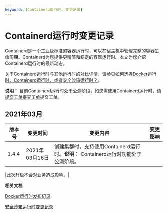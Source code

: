 ```yaml
---
keyword: [Containerd运行时, 变更记录]
---
```


# Containerd运行时变更记录

Containerd是一个工业级标准的容器运行时，可以在宿主机中管理完整的容器生命周期。Containerd为您提供更精简和稳定的容器运行时。本文为您介绍Containerd运行时的最新动态。

关于Containerd运行时与其他运行时的对比详情，请参见[如何选择Docker运行时、Containerd运行时、或者安全沙箱运行时？](/cn.zh-CN/Kubernetes集群用户指南/安全沙箱/如何选择Docker运行时、Containerd运行时、或者安全沙箱运行时？.md)。

**说明：** 目前Containerd运行时处于公测阶段，如您需使用Containerd运行时，请[提交工单](https://selfservice.console.aliyun.com/ticket/createIndex)[提交工单](https://workorder-intl.console.aliyun.com/console.htm)提交工单。

## 2021年03月

|版本号|变更时间|变更内容|变更影响|
|---|----|----|----|
|1.4.4|2021年03月16日|创建集群时，支持使用Containerd运行时。**说明：** Containerd运行时功能处于公测阶段。

|此次升级不会对业务造成影响。|

**相关文档**  


[Docker运行时发布记录](/cn.zh-CN/新功能发布记录/运行时发布记录/Docker运行时发布记录.md)

[安全沙箱运行时变更记录](/cn.zh-CN/新功能发布记录/运行时发布记录/安全沙箱运行时变更记录.md)

